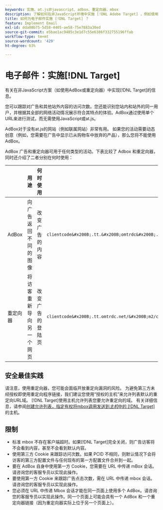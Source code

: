 ```yaml
---
keywords: 实施、at.js非javascript、adbox、重定向器、mbox
description: 了解如何在非JavaScript环境中实施 [!DNL Adobe Target] ，例如使用AdBox或重定向器。
title: 如何为电子邮件实施 [!DNL Target] ？
feature: Implement Email
exl-id: dda00b75-5d58-4405-ae58-75e7883a30ed
source-git-commit: e5bae1ac9485c3e1d7c55e6386f332755196ffab
workflow-type: tm+mt
source-wordcount: '429'
ht-degree: 63%

---
```


# 电子邮件：实施[!DNL Target]

有关在非JavaScript方案（如使用AdBox或重定向器）中实现[!DNL Target]的信息。

您可以跟踪对广告和其他站外内容的访问次数。您还能识别您站内和站外的同一用户，并根据其全部的网络活动情况展示符合其特点的体验。AdBox通过使用单个URL来进行测试，而无需使用JavaScript或at.js。

AdBox对于没有at.js的网站（例如联属网站）非常有用。 如果您的活动需要动态创意（例如，您需要在广告中显示已从购物车中放弃的产品），那么您将不能使用 AdBox。

AdBox 广告和重定向器可用于任何类型的活动。下表比较了 Adbox 和重定向器，同时还介绍了二者分别在何时使用：

| | 用途 | 何时使用 | URL 结构 | 选件类型 | 选件内容 |
|--- |--- |--- |--- |--- |--- |
| AdBox | 向广告返回不同的图像 | 改变广告的内容 | `clientcode&#x200B;.tt.&#x200B;omtrdc&#x200B;.net/&#x200B;m2&#x200B;/&#x200B;clientcode/ubox/&#x200B;image?` | 重定向选件 | 图像 URL |
| 重定向器 | 将访客重新导向另一个网页 | 改变广告的登陆页 | `clientcode&#x200B;.tt.omtrdc.net/&#x200B;m2/clientcode&#x200B;/ubox/page?` | 重定向选件 | 页面 URL |

## 安全最佳实践

请注意，使用重定向器，您可能会面临开放重定向漏洞的风险。 为避免第三方未经授权即使用重定向程序链接，我们建议您使用“授权的主机”来允许列表默认的重定向URL域。 [!DNL Target]使用主机允许列表您要允许重定向的域。 有关详细信息，请参阅[创建允许列表，指定有权将mbox调用发送到&#x200B;*主机*&#x200B;中的 [!DNL Target]](https://experienceleague.adobe.com/docs/target/using/administer/hosts.html#allowlist)的主机。

## 限制

* 标准 mbox 不存在客户端超时。如果[!DNL Target]完全关闭，则广告访客将不会看到内容，甚至不会看到默认内容。
* 使用第三方 Cookie 来跟踪访问次数。如果 PCID 不相同，则默认情况下会将访客的第三方配置文件与任何现有的第一方配置文件合并到一起。
* 要在 AdBox 自身中使用第一方 Cookie，您需要在 URL 中传递 mBox 会话。请咨询您的客服专员以实现此操作。
* 要使用第一方 Cookie 来跟踪广告点击次数，需在 URL 中传递 mbox 会话。请咨询您的客服专员以实现此操作。
* 您必须在 URL 中传递 Mbox 会话才能在同一页面上使用多个 AdBox。请咨询您的客服专员以实现此操作。同一个页面上可能会具有一个 AdBox 和一个重定向器链接（因为重定向器实际上位于另一个页面上）。
